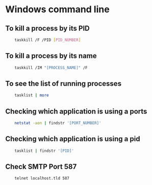 # Windows command line

## To kill a process by its PID

```bash
    taskkill /F /PID [PID_NUMBER]
``` 

## To kill a process by its name

```bash
    taskkill /IM "[PROCESS_NAME]" /F
```
## To see the list of running processes

```bash
    tasklist | more
```
## Checking which application is using a ports

```bash
    netstat -aon | findstr '[PORT_NUMBER]'
```
## Checking which application is using a pid

```bash
    tasklist | findstr '[PID]'
```
## Check SMTP Port 587
```bash
    telnet localhost.tld 587
```
